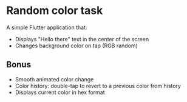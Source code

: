 # Random color task

A simple Flutter application that:
- Displays "Hello there" text in the center of the screen
- Changes background color on tap (RGB random)

## Bonus
- Smooth animated color change
- Color history: double-tap to revert to a previous color from history
- Displays current color in hex format
